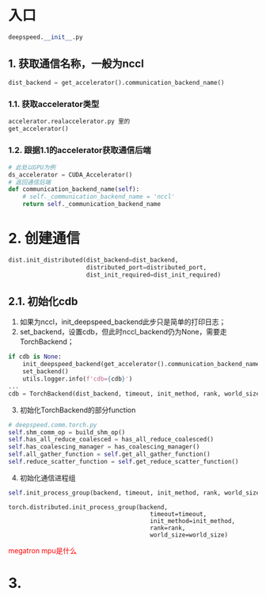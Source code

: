 # 入口
```python
deepspeed.__init__.py
```
## 1. 获取通信名称，一般为nccl
```python
dist_backend = get_accelerator().communication_backend_name()
```
### 1.1. 获取accelerator类型
```python
accelerator.realaccelerator.py 里的
get_accelerator()
```
### 1.2. 跟据1.1的accelerator获取通信后端
```python
# 此处以GPU为例
ds_accelerator = CUDA_Accelerator()
# 返回通信后端
def communication_backend_name(self):
    # self._communication_backend_name = 'nccl'
    return self._communication_backend_name
```
# 2. 创建通信
```python
dist.init_distributed(dist_backend=dist_backend,
                      distributed_port=distributed_port,
                      dist_init_required=dist_init_required)
```
## 2.1. 初始化cdb
1. 如果为nccl，init_deepspeed_backend此步只是简单的打印日志；
2. set_backend，设置cdb，但此时nccl_backend仍为None，需要走TorchBackend；
```python
if cdb is None:
    init_deepspeed_backend(get_accelerator().communication_backend_name(), timeout, init_method)
    set_backend()
    utils.logger.info(f'cdb={cdb}')
...
cdb = TorchBackend(dist_backend, timeout, init_method, rank, world_size)
```
3. 初始化TorchBackend的部分function
```python
# deepspeed.comm.torch.py
self.shm_comm_op = build_shm_op()
self.has_all_reduce_coalesced = has_all_reduce_coalesced()
self.has_coalescing_manager = has_coalescing_manager()
self.all_gather_function = self.get_all_gather_function()
self.reduce_scatter_function = self.get_reduce_scatter_function()
```
4. 初始化通信进程组
```python
self.init_process_group(backend, timeout, init_method, rank, world_size)
```
```
torch.distributed.init_process_group(backend,
                                        timeout=timeout,
                                        init_method=init_method,
                                        rank=rank,
                                        world_size=world_size)
```

<font color="red">megatron mpu是什么</font>
# 3. 



